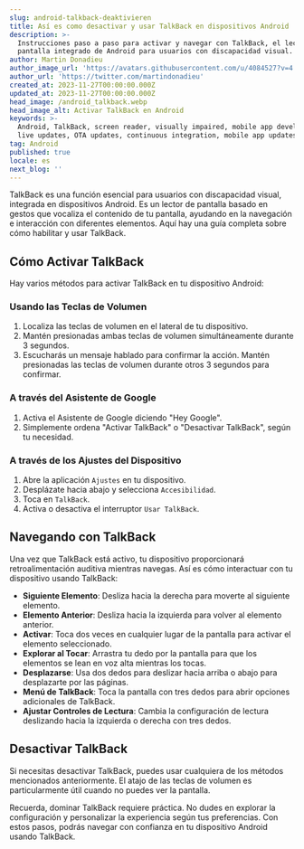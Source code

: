 ```yaml
---
slug: android-talkback-deaktivieren
title: Así es como desactivar y usar TalkBack en dispositivos Android
description: >-
  Instrucciones paso a paso para activar y navegar con TalkBack, el lector de
  pantalla integrado de Android para usuarios con discapacidad visual.
author: Martin Donadieu
author_image_url: 'https://avatars.githubusercontent.com/u/4084527?v=4'
author_url: 'https://twitter.com/martindonadieu'
created_at: 2023-11-27T00:00:00.000Z
updated_at: 2023-11-27T00:00:00.000Z
head_image: /android_talkback.webp
head_image_alt: Activar TalkBack en Android
keywords: >-
  Android, TalkBack, screen reader, visually impaired, mobile app development,
  live updates, OTA updates, continuous integration, mobile app updates
tag: Android
published: true
locale: es
next_blog: ''
---
```

TalkBack es una función esencial para usuarios con discapacidad visual, integrada en dispositivos Android. Es un lector de pantalla basado en gestos que vocaliza el contenido de tu pantalla, ayudando en la navegación e interacción con diferentes elementos. Aquí hay una guía completa sobre cómo habilitar y usar TalkBack.

## Cómo Activar TalkBack

Hay varios métodos para activar TalkBack en tu dispositivo Android:

### Usando las Teclas de Volumen

1. Localiza las teclas de volumen en el lateral de tu dispositivo.
2. Mantén presionadas ambas teclas de volumen simultáneamente durante 3 segundos.
3. Escucharás un mensaje hablado para confirmar la acción. Mantén presionadas las teclas de volumen durante otros 3 segundos para confirmar.

### A través del Asistente de Google

1. Activa el Asistente de Google diciendo "Hey Google".
2. Simplemente ordena "Activar TalkBack" o "Desactivar TalkBack", según tu necesidad.

### A través de los Ajustes del Dispositivo

1. Abre la aplicación `Ajustes` en tu dispositivo.
2. Desplázate hacia abajo y selecciona `Accesibilidad`.
3. Toca en `TalkBack`.
4. Activa o desactiva el interruptor `Usar TalkBack`.

## Navegando con TalkBack

Una vez que TalkBack está activo, tu dispositivo proporcionará retroalimentación auditiva mientras navegas. Así es cómo interactuar con tu dispositivo usando TalkBack:

- **Siguiente Elemento**: Desliza hacia la derecha para moverte al siguiente elemento.
- **Elemento Anterior**: Desliza hacia la izquierda para volver al elemento anterior.
- **Activar**: Toca dos veces en cualquier lugar de la pantalla para activar el elemento seleccionado.
- **Explorar al Tocar**: Arrastra tu dedo por la pantalla para que los elementos se lean en voz alta mientras los tocas.
- **Desplazarse**: Usa dos dedos para deslizar hacia arriba o abajo para desplazarte por las páginas.
- **Menú de TalkBack**: Toca la pantalla con tres dedos para abrir opciones adicionales de TalkBack.
- **Ajustar Controles de Lectura**: Cambia la configuración de lectura deslizando hacia la izquierda o derecha con tres dedos.

## Desactivar TalkBack

Si necesitas desactivar TalkBack, puedes usar cualquiera de los métodos mencionados anteriormente. El atajo de las teclas de volumen es particularmente útil cuando no puedes ver la pantalla.

Recuerda, dominar TalkBack requiere práctica. No dudes en explorar la configuración y personalizar la experiencia según tus preferencias. Con estos pasos, podrás navegar con confianza en tu dispositivo Android usando TalkBack.

